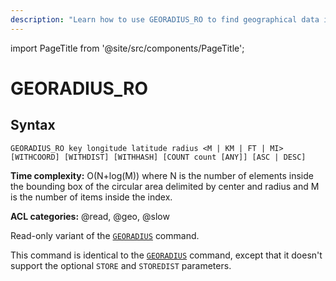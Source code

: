 ```yaml
---
description: "Learn how to use GEORADIUS_RO to find geographical data in your Dragonfly database by defining latitude and longitude."
---
```


import PageTitle from '@site/src/components/PageTitle';

# GEORADIUS_RO
 
<PageTitle title="GEORADIUS_RO Command (Documentation) | Dragonfly" />

## Syntax

    GEORADIUS_RO key longitude latitude radius <M | KM | FT | MI> [WITHCOORD] [WITHDIST] [WITHHASH] [COUNT count [ANY]] [ASC | DESC]

**Time complexity:** O(N+log(M)) where N is the number of elements inside the bounding box of the circular area delimited by center and radius and M is the number of items inside the index.

**ACL categories:** @read, @geo, @slow

Read-only variant of the [`GEORADIUS`](./georadius.md) command.

This command is identical to the [`GEORADIUS`](./georadius.md) command, except that it doesn't support the optional `STORE` and `STOREDIST` parameters.
